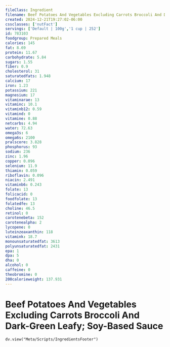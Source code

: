 ```yaml
---
fileClass: Ingredient
filename: Beef Potatoes And Vegetables Excluding Carrots Broccoli And Dark-Green Leafy; Soy-Based Sauce
created: 2024-12-21T19:27:02-06:00
cssclasses: ['nutFact']
servings: ['Default | 100g','1 cup | 252']
id: 783103
foodgroup: Prepared Meals
calories: 145
fat: 8.69
protein: 11.67
carbohydrate: 5.84
sugars: 1.55
fiber: 0.9
cholesterol: 31
saturatedfats: 1.948
calcium: 17
iron: 1.23
potassium: 221
magnesium: 17
vitaminarae: 13
vitaminc: 10.1
vitaminb12: 0.59
vitamind: 0
vitamine: 0.88
netcarbs: 4.94
water: 72.63
omega3s: 6
omega6s: 2100
pralscore: 3.828
phosphorus: 93
sodium: 236
zinc: 1.96
copper: 0.096
selenium: 11.9
thiamin: 0.059
riboflavin: 0.096
niacin: 2.491
vitaminb6: 0.243
folate: 13
folicacid: 0
foodfolate: 13
folatedfe: 13
choline: 46.5
retinol: 0
carotenebeta: 152
carotenealpha: 2
lycopene: 0
luteinzeaxanthin: 118
vitamink: 18.7
monounsaturatedfat: 3613
polyunsaturatedfat: 2431
epa: 1
dpa: 5
dha: 0
alcohol: 0
caffeine: 0
theobromine: 0
200calorieweight: 137.931
---
```


# Beef Potatoes And Vegetables Excluding Carrots Broccoli And Dark-Green Leafy; Soy-Based Sauce

```dataviewjs
dv.view("Meta/Scripts/IngredientsFooter")
```